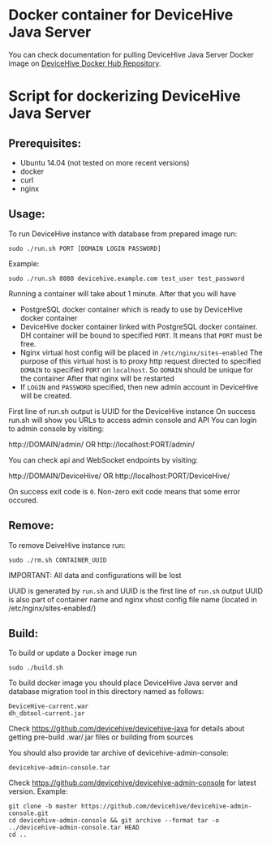 Docker container for DeviceHive Java Server 
================================
You can check documentation for pulling DeviceHive Java Server Docker image on [DeviceHive Docker Hub Repository](https://registry.hub.docker.com/u/devicehive/devicehive-java/).

Script for dockerizing DeviceHive Java Server
=============================================

Prerequisites:
--------------
* Ubuntu 14.04 (not tested on more recent versions)
* docker
* curl
* nginx


Usage:
------

To run DeviceHive instance with database from prepared image run:

    sudo ./run.sh PORT [DOMAIN LOGIN PASSWORD]

Example:

    sudo ./run.sh 8080 devicehive.example.com test_user test_password

Running a container will take about 1 minute. After that you will have

* PostgreSQL docker container which is ready to use by DeviceHive docker
container
* DeviceHive docker container linked with PostgreSQL docker container.
DH container will be bound to specified `PORT`. It means that `PORT` must
be free.
* Nginx virtual host config will be placed in `/etc/nginx/sites-enabled`
The purpose of this virtual host is to proxy http request directed to
specified `DOMAIN` to specified `PORT` on `localhost`. So `DOMAIN` should be
unique for the container
After that nginx will be restarted
* If `LOGIN` and `PASSWORD` specified, then new admin account in DeviceHive
will be created.

First line of run.sh output is UUID for the DeviceHive instance
On success run.sh will show you URLs to access admin console and API
You can login to admin console by visiting:

http://DOMAIN/admin/ OR http://localhost:PORT/admin/

You can check api and WebSocket endpoints by visiting:

http://DOMAIN/DeviceHive/ OR http://localhost:PORT/DeviceHive/

On success exit code is `0`.
Non-zero exit code means that some error occured.


Remove:
-------

To remove DeiveHive instance run:

    sudo ./rm.sh CONTAINER_UUID
    
IMPORTANT: All data and configurations will be lost

UUID is generated by `run.sh` and UUID is the first line of `run.sh` output
UUID is also part of container name and nginx vhost config file name
(located in /etc/nginx/sites-enabled/)

    
Build:
------

To build or update a Docker image run

    sudo ./build.sh

To build docker image you should place DeviceHive Java server and
database migration tool in this directory named as follows:

    DeviceHive-current.war
    dh_dbtool-current.jar

Check https://github.com/devicehive/devicehive-java for details
about getting pre-build .war/.jar files or building from sources

You should also provide tar archive of devicehive-admin-console:

    devicehive-admin-console.tar

Check https://github.com/devicehive/devicehive-admin-console
for latest version. Example:

    git clone -b master https://github.com/devicehive/devicehive-admin-console.git
    cd devicehive-admin-console && git archive --format tar -o ../devicehive-admin-console.tar HEAD
    cd ..
